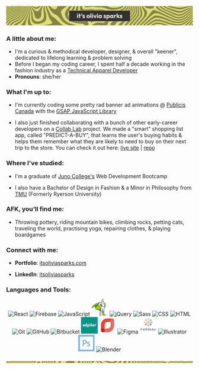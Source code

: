 <img src="https://github.com/itsoliviasparks/itsoliviasparks/blob/main/trippy-swirl-citrus-stripe-name.jpg" alt="it's olivia sparks">

### A little about me:
- I'm a curious & methodical developer, designer, & overall "keener", dedicated to lifelong learning & problem solving
- Before I began my coding career, I spent half a decade working in the fashion industry as a [Technical Apparel Developer](https://itsoliviasparks.com/tech-design-work)
- **Pronouns**: she/her

### What I'm up to:
- I'm currently coding some pretty rad banner ad animations @ [Publicis Canada](https://www.publicis.ca) with the [GSAP JavaScript Library](https://greensock.com)

- I also just finished collaborating with a bunch of other early-career developers on a [Collab Lab](https://the-collab-lab.codes) project. We made a "smart" shopping list app, called "PREDICT-A-BUY", that learns the user's buying habits & helps them remember what they are likely to need to buy on their next trip to the store. You can check it out here: [live site](https://tcl-61-smart-shopping-list.web.app) | [repo](https://github.com/itsoliviasparks/predict-a-buy)

### Where I've studied:
- I'm a graduate of [Juno College's](https://junocollege.com) Web Development Bootcamp

- I also have a Bachelor of Design in Fashion & a Minor in Philosophy from [TMU](https://www.torontomu.ca/fashion/) (Formerly Ryerson University)

### AFK, you’ll find me:
- Throwing pottery, riding mountain bikes, climbing rocks, petting cats, traveling the world, practising yoga, repairing clothes, & playing boardgames

### Connect with me:
- **Portfolio**: [itsoliviasparks.com](https://itsoliviasparks.com)

- **LinkedIn**: [itsoliviasparks](https://www.linkedin.com/in/itsoliviasparks/)

### Languages and Tools:
<p align="center">
<img src="https://cdn.jsdelivr.net/gh/devicons/devicon/icons/react/react-original-wordmark.svg" alt="React" title="React" height="45" width="45"/>
<img src="https://cdn.jsdelivr.net/gh/devicons/devicon/icons/firebase/firebase-plain-wordmark.svg" alt="Firebase" title="Firebase" height="45" width="45"/>
<img src="https://cdn.jsdelivr.net/gh/devicons/devicon/icons/javascript/javascript-plain.svg" alt="JavaScript" title="JavaScript" height="45" width="45"/>
<img src="https://github.com/itsoliviasparks/itsoliviasparks/blob/main/greensock-icon.png" alt="GreenSock" title="GreenSock" height="45" width="45"/> 
<img src="https://cdn.jsdelivr.net/gh/devicons/devicon/icons/jquery/jquery-plain-wordmark.svg" alt="jQuery" title="jQuery" height="45" width="45"/> 
<img src="https://cdn.jsdelivr.net/gh/devicons/devicon/icons/sass/sass-original.svg" alt="Sass" title="Sass" height="45" width="45"/>
<img src="https://cdn.jsdelivr.net/gh/devicons/devicon/icons/css3/css3-plain-wordmark.svg" alt="CSS" title="CSS" height="45" width="45"/>
<img src="https://cdn.jsdelivr.net/gh/devicons/devicon/icons/html5/html5-plain-wordmark.svg" alt="HTML" title="HTML" height="45" width="45"/>
<img src="https://www.vectorlogo.zone/logos/git-scm/git-scm-icon.svg" alt="Git" title="Git" width="45" height="45"/>
<img src="https://cdn.jsdelivr.net/gh/devicons/devicon/icons/github/github-original-wordmark.svg" alt="GitHub" title="GitHub" height="45" width="45"/>
<img src="https://cdn.jsdelivr.net/gh/devicons/devicon/icons/bitbucket/bitbucket-original-wordmark.svg" alt="Bitbucket" title="Bitbucket" height="45" width="45"/>
<img src="https://github.com/itsoliviasparks/itsoliviasparks/blob/main/adpiler-icon.png" alt="Adpiler" title="Adpiler" height="45" width="45"/> 
<img src="https://github.com/itsoliviasparks/itsoliviasparks/blob/main/google-studio-icon.png" alt="Google Studio" title="Google Studio" height="45" width="45"/> 
<img src="https://www.vectorlogo.zone/logos/figma/figma-icon.svg" alt="Figma" title="Figma" height="45" width="45" />
<img src="https://github.com/itsoliviasparks/itsoliviasparks/blob/main/tableau-icon.jpg" alt="Tableau" title="Tableau" height="45" width="45"/> 
<img src="https://cdn.jsdelivr.net/gh/devicons/devicon/icons/illustrator/illustrator-line.svg" alt="Illustrator" title="Illustrator" height="45" width="45"/>
<img src="https://raw.githubusercontent.com/devicons/devicon/master/icons/photoshop/photoshop-line.svg" alt="Photoshop" title="Photoshop" width="45" height="45"/>
<img src="https://cdn.jsdelivr.net/gh/devicons/devicon/icons/blender/blender-original.svg" alt="Blender" title="Blender" height="45" width="45"/>
</p>

<img src="https://github.com/itsoliviasparks/itsoliviasparks/blob/main/trippy-swirl-citrus-stripe.png">
